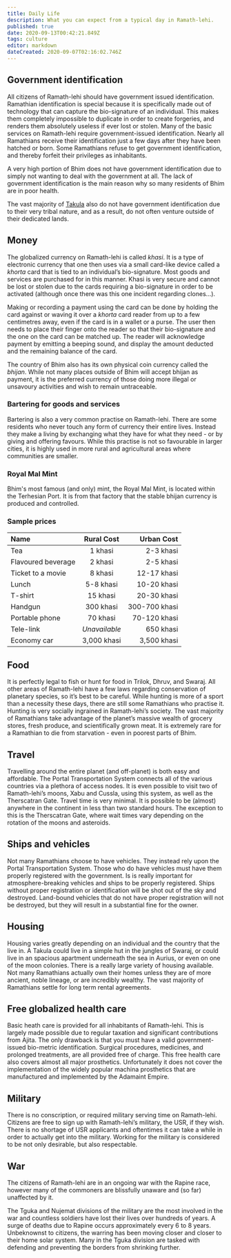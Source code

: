 ```yaml
---
title: Daily Life
description: What you can expect from a typical day in Ramath-lehi.
published: true
date: 2020-09-13T00:42:21.849Z
tags: culture
editor: markdown
dateCreated: 2020-09-07T02:16:02.746Z
---
```


## Government identification

All citizens of Ramath-lehi should have government issued identification. Ramathian identification is special because it is specifically made out of technology that can capture the bio-signature of an individual. This makes them completely impossible to duplicate in order to create forgeries, and renders them absolutely useless if ever lost or stolen. Many of the basic services on Ramath-lehi require government-issued identification. Nearly all Ramathians receive their identification just a few days after they have been hatched or born. Some Ramathians refuse to get government identification, and thereby forfeit their privileges as inhabitants.

A very high portion of Bhim does not have government identification due to simply not wanting to deal with the government at all. The lack of government identification is the main reason why so many residents of Bhim are in poor health.

The vast majority of [Takula](/species/takula) also do not have government identification due to their very tribal nature, and as a result, do not often venture outside of their dedicated lands.

## Money

The globalized currency on Ramath-lehi is called *khasi*. It is a type of electronic currency that one then uses via a small card-like device called a *khorta* card that is tied to an individual’s bio-signature. Most goods and services are purchased for in this manner. Khasi is very secure and cannot be lost or stolen due to the cards requiring a bio-signature in order to be activated (although once there was this one incident regarding clones…).

Making or recording a payment using the card can be done by holding the card against or waving it over a *khorta* card reader from up to a few centimetres away, even if the card is in a wallet or a purse. The user then needs to place their finger onto the reader so that their bio-signature and the one on the card can be matched up. The reader will acknowledge payment by emitting a beeping sound, and display the amount deducted and the remaining balance of the card.

The country of Bhim also has its own physical coin currency called the *bhijan*. While not many places outside of Bhim will accept bhijan as payment, it is the preferred currency of those doing more illegal or unsavoury activities and wish to remain untraceable.

### Bartering for goods and services

Bartering is also a very common practise on Ramath-lehi. There are some residents who never touch any form of currency their entire lives. Instead they make a living by exchanging what they have for what they need - or by giving and offering favours. While this practise is not so favourable in larger cities, it is highly used in more rural and agricultural areas where communities are smaller.

### Royal Mal Mint

Bhim's most famous (and only) mint, the Royal Mal Mint, is located within the Terhesian Port. It is from that factory that the stable bhijan currency is produced and controlled.

### Sample prices

| Name           | Rural Cost     | Urban Cost     |
| :------------- | :----------: | -----------: |
| Tea                   | 1 khasi | 2-3 khasi    |
| Flavoured beverage    | 2 khasi | 2-5 khasi |
| Ticket to a movie     | 8 khasi | 12-17 khasi |
| Lunch                 | 5-8 khasi | 10-20 khasi |
| T-shirt               | 15 khasi | 20-30 khasi |
| Handgun               | 300 khasi | 300-700 khasi |
| Portable phone        | 70 khasi | 70-120 khasi |
| Tele-link             | *Unavailable* | 650 khasi |
| Economy car           | 3,000 khasi | 3,500 khasi |

## Food

It is perfectly legal to fish or hunt for food in Trilok, Dhruv, and Swaraj. All other areas of Ramath-lehi have a few laws regarding conservation of planetary species, so it’s best to be careful. While hunting is more of a sport than a necessity these days, there are still some Ramathians who practise it. Hunting is very socially ingrained in Ramath-lehi’s society. The vast majority of Ramathians take advantage of the planet’s massive wealth of grocery stores, fresh produce, and scientifically grown meat. It is extremely rare for a Ramathian to die from starvation - even in poorest parts of Bhim.

## Travel

Travelling around the entire planet (and off-planet) is both easy and affordable. The Portal Transportation System connects all of the various countries via a plethora of access nodes. It is even possible to visit two of Ramath-lehi’s moons, Xabu and Cussla, using this system, as well as the Therscatran Gate. Travel time is very minimal. It is possible to be (almost) anywhere in the continent in less than two standard hours. The exception to this is the Therscatran Gate, where wait times vary depending on the rotation of the moons and asteroids.

## Ships and vehicles

Not many Ramathians choose to have vehicles. They instead rely upon the Portal Transportation System. Those who do have vehicles must have them properly registered with the government. Is is really important for atmosphere-breaking vehicles and ships to be properly registered. Ships without proper registration or identification will be shot out of the sky and destroyed. Land-bound vehicles that do not have proper registration will not be destroyed, but they will result in a substantial fine for the owner.

## Housing

Housing varies greatly depending on an individual and the country that the live in. A Takula could live in a simple hut in the jungles of Swaraj, or could live in an spacious apartment underneath the sea in Aurius, or even on one of the moon colonies. There is a really large variety of housing available. Not many Ramathians actually own their homes unless they are of more ancient, noble lineage, or are incredibly wealthy. The vast majority of Ramathians settle for long term rental agreements.

## Free globalized health care

Basic heath care is provided for all inhabitants of Ramath-lehi. This is largely made possible due to regular taxation and significant contributions from Ajita. The only drawback is that you must have a valid government-issued bio-metric identification. Surgical procedures, medicines, and prolonged treatments, are all provided free of charge. This free health care also covers almost all major prosthetics. Unfortunately it does not cover the implementation of the widely popular machina prosthetics that are manufactured and implemented by the Adamaint Empire.

## Military

There is no conscription, or required military serving time on Ramath-lehi. Citizens are free to sign up with Ramath-lehi’s military, the USR, if they wish. There is no shortage of USR applicants and oftentimes it can take a while in order to actually get into the military. Working for the military is considered to be not only desirable, but also respectable.

## War

The citizens of Ramath-lehi are in an ongoing war with the Rapine race, however many of the commoners are blissfully unaware and (so far) unaffected by it.

The Tguka and Nujemat divisions of the military are the most involved in the war and countless soldiers have lost their lives over hundreds of years. A surge of deaths due to Rapine occurs  approximately every 6 to 8 years. Unbeknownst to citizens, the warring has been moving closer and closer to their home solar system. Many in the Tguka division are tasked with defending and preventing the borders from shrinking further.